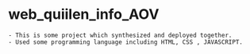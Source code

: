 # web_quiilen_info_AOV

    - This is some project which synthesized and deployed together.
    - Used some programming language including HTML, CSS , JAVASCRIPT.
